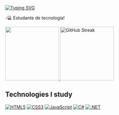 [![Typing SVG](https://readme-typing-svg.demolab.com?font=Fira+Code&pause=1000&color=1D35F7&random=false&width=435&lines=Hello+world%2C++i'm+Ant%C3%B4nio)](https://git.io/typing-svg)

-💻 Estudante de tecnologia!

<div>
<a href="https://github.com/AntonioLopes21"> <img height="170em" src="https://github-readme-stats.vercel.app/api/top-langs/?username=TypeSWITCh21&layout=compact&theme=tokyonight"/> <a href="https://git.io/streak-stats">
<a href="https://git.io/streak-stats">
<img height="170em" src="https://streak-stats.demolab.com?user=TypeSWITCh21&theme=tokyonight" alt="GitHub Streak" /></a>

  ## Technologies I study
<div style="display: inline_block">
    <a href="#"><img align="center" alt="HTML5" src="https://img.shields.io/badge/HTML5-E34F26?style=for-the-badge&logo=html5&logoColor=white"/></a>
    <a href="#"><img align="center" alt="CSS3" src="https://img.shields.io/badge/CSS3-1572B6?style=for-the-badge&logo=css3&logoColor=white"/></a>
    <a href="#"><img align="center" alt="JavaScript" src="https://img.shields.io/badge/JavaScript-323330?style=for-the-badge&logo=javascript&logoColor=F7DF1E"/></a>
    <a href="#"><img align="center" alt="C#" src="https://img.shields.io/badge/C%23-239120?style=for-the-badge&logo=c-sharp&logoColor=white"/></a>
    <a href="#"><img align="center" alt=".NET" src="https://img.shields.io/badge/.NET-512BD4?style=for-the-badge&logo=dotnet&logoColor=white"/></a>
</div>
</div>
